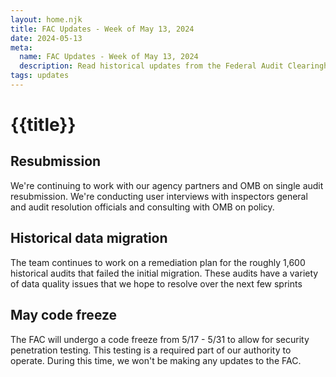 ```yaml
---
layout: home.njk
title: FAC Updates - Week of May 13, 2024
date: 2024-05-13
meta:
  name: FAC Updates - Week of May 13, 2024
  description: Read historical updates from the Federal Audit Clearinghouse.
tags: updates
---
```


# {{title}}

## Resubmission

We're continuing to work with our agency partners and OMB on single audit resubmission. We're conducting user interviews with inspectors general and audit resolution officials and consulting with OMB on policy.

## Historical data migration

The team continues to work on a remediation plan for the roughly 1,600 historical audits that failed the initial migration. These audits have a variety of data quality issues that we hope to resolve over the next few sprints

## May code freeze

The FAC will undergo a code freeze from 5/17 - 5/31 to allow for security penetration testing. This testing is a required part of our authority to operate. During this time, we won't be making any updates to the FAC.
